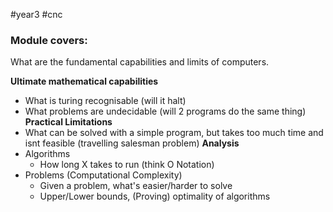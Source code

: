 #year3 #cnc
### Module covers:

What are the fundamental capabilities and limits of computers.

**Ultimate mathematical capabilities**
- What is turing recognisable (will it halt)
- What problems are undecidable (will 2 programs do the same thing)
**Practical Limitations**
- What can be solved with a simple program, but takes too much time and isnt feasible (travelling salesman problem)
**Analysis**
- Algorithms
	- How long X takes to run (think O Notation)
- Problems (Computational Complexity)
	- Given a problem, what's easier/harder to solve
	- Upper/Lower bounds, (Proving) optimality of algorithms
